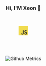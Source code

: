 <h3 align="center">Hi, I'M Xeon 👋</h3>
<br>

<p align="center">
  <img src=https://raw.githubusercontent.com/devicons/devicon/master/icons/javascript/javascript-original.svg alt=javascript width="30" height="30"/>
</p>

<br><br>

<p align="center">

<img width="500" src="https://metrics.lecoq.io/Xeonzepeto?template=classic&config.timezone=Asia%2FJakarta" alt="Github Metrics">
  
<br>

</p>

<br>
